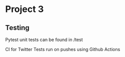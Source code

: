 
# Project 3

## Testing

Pytest unit tests can be found in /test  

CI for Twitter Tests run on pushes using Github Actions
